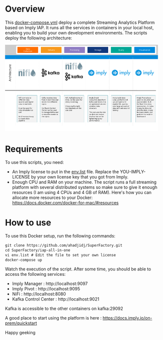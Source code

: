 # Overview

This [docker-compose.yml](docker-compose.yml) deploy a complete Streaming Analytics Platform based on Imply IAP. It runs all the services in containers in your local host, enabling you to build your own development environments. The scripts deploy the following architecture:

![image](../images/dataflow.png)

# Requirements

To use this scripts, you need:
* An Imply license to put in the [env.list](env.list) file. Replace the YOU-IMPLY-LICENSE by your own license key that you got from Imply.
* Enough CPU and RAM on your machine. The script runs a full streaming platform with several distributed systems so make sure to give it enough resources (I am using 4 CPUs and 4 GB of RAM). Here's how you can allocate more resources to your Docker: https://docs.docker.com/docker-for-mac/#resources

# How to use

To use this Docker setup, run the following commands:

```
git clone https://github.com/ahadjidj/SuperFactory.git
cd SuperFactory/iap-all-in-one
vi env.list # Edit the file to set your own license
docker-compose up
```
Watch the execution of the script. After some time, you should be able to access the following services:

* Imply Manager : http://localhost:9097
* Imply Pivot : http://localhost:9095
* NiFi : http://localhost:8080
* Kafka Control Center : http://localhost:9021

Kafka is accessible to the other containers on kafka:29092

A good place to start using the platform is here : https://docs.imply.io/on-prem/quickstart

Happy geeking

